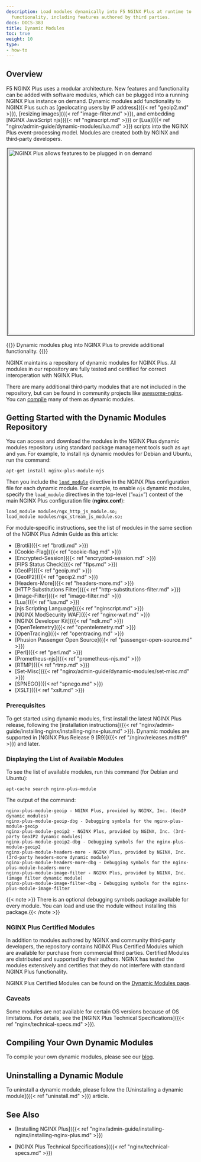 ```yaml
---
description: Load modules dynamically into F5 NGINX Plus at runtime to add specialized
  functionality, including features authored by third parties.
docs: DOCS-383
title: Dynamic Modules
toc: true
weight: 10
type:
- how-to
---
```


<span id="overview"></span>
## Overview

F5 NGINX Plus uses a modular architecture. New features and functionality can be added with software modules, which can be plugged into a running NGINX Plus instance on demand. Dynamic modules add functionality to NGINX Plus such as [geolocating users by IP address]({{< ref "geoip2.md" >}}), [resizing images]({{< ref "image-filter.md" >}}), and embedding [NGINX JavaScript njs]({{< ref "nginscript.md" >}}) or [Lua]({{< ref "nginx/admin-guide/dynamic-modules/lua.md" >}}) scripts into the NGINX Plus event‑processing model. Modules are created both by NGINX and third‑party developers.

<img src="/nginx/images/nginx-plus-dynamic-module-plug-ins.png" alt="NGINX Plus allows features to be plugged in on demand" width="500" height="500" style="border:2px solid #666666; padding:2px; margin:2px;" />

{{<note>}}
Dynamic modules plug into NGINX Plus to provide additional functionality.
{{</note>}}

NGINX maintains a repository of dynamic modules for NGINX Plus. All modules in our repository are fully tested and certified for correct interoperation with NGINX Plus.

There are many additional third‑party modules that are not included in the repository, but can be found in community projects like [awesome-nginx](https://github.com/agile6v/awesome-nginx#third-party-modules). You can [compile](https://docs.nginx.com/nginx/admin-guide/installing-nginx/installing-nginx-plus/#install_modules_oss) many of them as dynamic modules.


<span id="getting_started"></span>
## Getting Started with the Dynamic Modules Repository

You can access and download the modules in the NGINX Plus dynamic modules repository using standard package management tools such as `apt` and `yum`. For example, to install njs dynamic modules for Debian and Ubuntu, run the command:

```shell
apt-get install nginx-plus-module-njs
```

Then you include the [`load_module`](https://nginx.org/en/docs/ngx_core_module.html#load_module) directive in the NGINX Plus configuration file for each dynamic module. For example, to enable `njs` dynamic modules, specify the `load_module` directives in the top-level (“`main`”) context of the main NGINX Plus configuration file (**nginx.conf**):

```nginx
load_module modules/ngx_http_js_module.so;
load_module modules/ngx_stream_js_module.so;
```

For module‑specific instructions, see the list of modules in the same section of the NGINX Plus Admin Guide as this article:

- [Brotli]({{< ref "brotli.md" >}})
- [Cookie-Flag]({{< ref "cookie-flag.md" >}})
- [Encrypted-Session]({{< ref "encrypted-session.md" >}})
- [FIPS Status Check]({{< ref "fips.md" >}})
- [GeoIP]({{< ref "geoip.md" >}})
- [GeoIP2]({{< ref "geoip2.md" >}})
- [Headers-More]({{< ref "headers-more.md" >}})
- [HTTP Substitutions Filter]({{< ref "http-substitutions-filter.md" >}})
- [Image-Filter]({{< ref "image-filter.md" >}})
- [Lua]({{< ref "lua.md" >}})
- [njs Scripting Language]({{< ref "nginscript.md" >}})
- [NGINX ModSecurity WAF]({{< ref "nginx-waf.md" >}})
- [NGINX Developer Kit]({{< ref "ndk.md" >}})
- [OpenTelemetry]({{< ref "opentelemetry.md" >}})
- [OpenTracing]({{< ref "opentracing.md" >}})
- [Phusion Passenger Open Source]({{< ref "passenger-open-source.md" >}})
- [Perl]({{< ref "perl.md" >}})
- [Prometheus-njs]({{< ref "prometheus-njs.md" >}})
- [RTMP]({{< ref "rtmp.md" >}})
- [Set-Misc]({{< ref "nginx/admin-guide/dynamic-modules/set-misc.md" >}})
- [SPNEGO]({{< ref "spnego.md" >}})
- [XSLT]({{< ref "xslt.md" >}})


<span id="prereq"></span>
### Prerequisites

To get started using dynamic modules, first install the latest NGINX Plus release, following the [installation instructions]({{< ref "nginx/admin-guide/installing-nginx/installing-nginx-plus.md" >}}). Dynamic modules are supported in [NGINX Plus Release 9 (R9)]({{< ref "/nginx/releases.md#r9" >}}) and later.


<span id="modules_all"></span>
### Displaying the List of Available Modules

To see the list of available modules, run this command (for Debian and Ubuntu):

```shell
apt-cache search nginx-plus-module
```

The output of the command:

```shell
nginx-plus-module-geoip - NGINX Plus, provided by NGINX, Inc. (GeoIP dynamic modules)
nginx-plus-module-geoip-dbg - Debugging symbols for the nginx-plus-module-geoip
nginx-plus-module-geoip2 - NGINX Plus, provided by NGINX, Inc. (3rd-party GeoIP2 dynamic modules)
nginx-plus-module-geoip2-dbg - Debugging symbols for the nginx-plus-module-geoip2
nginx-plus-module-headers-more - NGINX Plus, provided by NGINX, Inc. (3rd-party headers-more dynamic module)
nginx-plus-module-headers-more-dbg - Debugging symbols for the nginx-plus-module-headers-more
nginx-plus-module-image-filter - NGINX Plus, provided by NGINX, Inc. (image filter dynamic module)
nginx-plus-module-image-filter-dbg - Debugging symbols for the nginx-plus-module-image-filter
```

{{< note >}} There is an optional debugging symbols package available for every module. You can load and use the module without installing this package.{{< /note >}}


<span id="modules_nginx"></span>
### NGINX Plus Certified Modules

In addition to modules authored by NGINX and community third‑party developers, the repository contains NGINX Plus Certified Modules which are available for purchase from commercial third parties. Certified Modules are distributed and supported by their authors. NGINX has tested the modules extensively and certifies that they do not interfere with standard NGINX Plus functionality.

NGINX Plus Certified Modules can be found on the [Dynamic Modules page](https://www.f5.com/go/product/nginx-modules?filter=module-author%3Anginx-certified-partner).


<span id="caveats"></span>
### Caveats

Some modules are not available for certain OS versions because of OS limitations. For details, see the [NGINX Plus Technical Specifications]({{< ref "nginx/technical-specs.md" >}}).


<span id="compile"></span>
## Compiling Your Own Dynamic Modules

To compile your own dynamic modules, please see our [blog](https://www.f5.com/company/blog/nginx/compiling-dynamic-modules-nginx-plus).


<span id="compile"></span>
## Uninstalling a Dynamic Module

To uninstall a dynamic module, please follow the [Uninstalling a dynamic module]({{< ref "uninstall.md" >}}) article.


<span id="info"></span>
## See Also

- [Installing NGINX Plus]({{< ref "nginx/admin-guide/installing-nginx/installing-nginx-plus.md" >}})

- [NGINX Plus Technical Specifications]({{< ref "nginx/technical-specs.md" >}})

